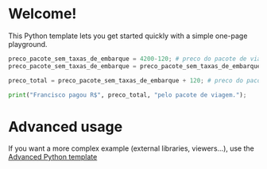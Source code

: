 # Welcome!

This Python template lets you get started quickly with a simple one-page playground.

```python runnable
preco_pacote_sem_taxas_de_embarque = 4200-120; # preco do pacote de viagens sem as taxas de embarque nos aeroportos
preco_pacote_sem_taxas_de_embarque = preco_pacote_sem_taxas_de_embarque - preco_pacote_sem_taxas_de_embarque*0.1; # preco com desconto de 10%

preco_total = preco_pacote_sem_taxas_de_embarque + 120; # preco do pacote com desconto + taxas de embarque

print("Francisco pagou R$", preco_total, "pelo pacote de viagem.");
```

# Advanced usage

If you want a more complex example (external libraries, viewers...), use the [Advanced Python template](https://tech.io/select-repo/429)
